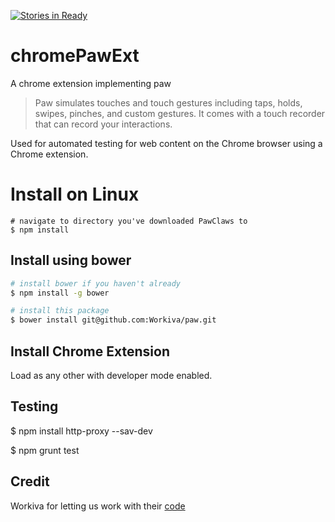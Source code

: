 [![Stories in Ready](https://badge.waffle.io/PawClaws/chromePawExt.png?label=ready&title=Ready)](https://waffle.io/PawClaws/chromePawExt)
# chromePawExt
A chrome extension implementing paw

> Paw simulates touches and touch gestures including taps, holds, swipes, pinches, and custom gestures. It comes with a touch recorder that can record your interactions.

Used for automated testing for web content on the Chrome browser using a Chrome extension.

# Install on Linux

```
# navigate to directory you've downloaded PawClaws to
$ npm install
```
## Install using bower

```bash
# install bower if you haven't already
$ npm install -g bower

# install this package
$ bower install git@github.com:Workiva/paw.git
```

## Install Chrome Extension

Load as any other with developer mode enabled.

## Testing

$ npm install http-proxy --sav-dev

$ npm grunt test

## Credit 

Workiva for letting us work with their [code](https://github.com/Workiva/paw)


